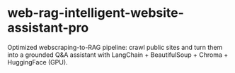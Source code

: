 # web-rag-intelligent-website-assistant-pro
Optimized webscraping-to-RAG pipeline: crawl public sites and turn them into a grounded Q&amp;A assistant with LangChain + BeautifulSoup + Chroma + HuggingFace (GPU). 
